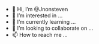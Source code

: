 - 👋 Hi, I’m @Jnonsteven
- 👀 I’m interested in ...
- 🌱 I’m currently learning ...
- 💞️ I’m looking to collaborate on ...
- 📫 How to reach me ...

<!---
Jnonsteven/Jnonsteven is a ✨ special ✨ repository because its `README.md` (this file) appears on your GitHub profile.
You can click the Preview link to take a look at your changes.
--->
